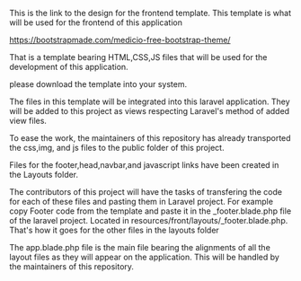 This is the link to the design for the frontend template.
This template is what will be used for the frontend of this application

https://bootstrapmade.com/medicio-free-bootstrap-theme/

That is a template bearing HTML,CSS,JS files that will be used for the development of this application.

please download the template into your system.

The files in this template will be integrated into this laravel application. They will be added to this project as views respecting Laravel's method of added view files.

To ease the work, the maintainers of this repository has already transported the css,img, and js files to the public folder of this project.

Files for the footer,head,navbar,and javascript links have been created in the Layouts folder.

The contributors of this project will have the tasks of transfering the code for each of these files and pasting them in Laravel project. For example copy Footer code from the template and paste it in the _footer.blade.php file of the laravel project. Located in resources/front/layouts/_footer.blade.php. That's how it goes for the other files in the layouts folder


The app.blade.php file is the main file bearing the alignments of all the layout files as they will appear on the application. This will be handled by the maintainers of this repository.





